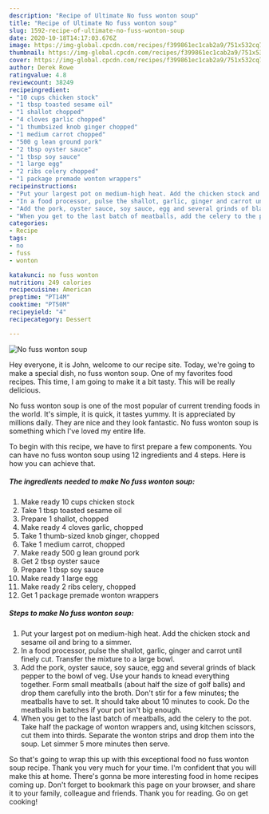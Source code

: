 ```yaml
---
description: "Recipe of Ultimate No fuss wonton soup"
title: "Recipe of Ultimate No fuss wonton soup"
slug: 1592-recipe-of-ultimate-no-fuss-wonton-soup
date: 2020-10-18T14:17:03.676Z
image: https://img-global.cpcdn.com/recipes/f399861ec1cab2a9/751x532cq70/no-fuss-wonton-soup-recipe-main-photo.jpg
thumbnail: https://img-global.cpcdn.com/recipes/f399861ec1cab2a9/751x532cq70/no-fuss-wonton-soup-recipe-main-photo.jpg
cover: https://img-global.cpcdn.com/recipes/f399861ec1cab2a9/751x532cq70/no-fuss-wonton-soup-recipe-main-photo.jpg
author: Derek Rowe
ratingvalue: 4.8
reviewcount: 38249
recipeingredient:
- "10 cups chicken stock"
- "1 tbsp toasted sesame oil"
- "1 shallot chopped"
- "4 cloves garlic chopped"
- "1 thumbsized knob ginger chopped"
- "1 medium carrot chopped"
- "500 g lean ground pork"
- "2 tbsp oyster sauce"
- "1 tbsp soy sauce"
- "1 large egg"
- "2 ribs celery chopped"
- "1 package premade wonton wrappers"
recipeinstructions:
- "Put your largest pot on medium-high heat. Add the chicken stock and sesame oil and bring to a simmer."
- "In a food processor, pulse the shallot, garlic, ginger and carrot until finely cut. Transfer the mixture to a large bowl."
- "Add the pork, oyster sauce, soy sauce, egg and several grinds of black pepper to the bowl of veg. Use your hands to knead everything together. Form small meatballs (about half the size of golf balls) and drop them carefully into the broth. Don&#39;t stir for a few minutes; the meatballs have to set. It should take about 10 minutes to cook. Do the meatballs in batches if your pot isn&#39;t big enough."
- "When you get to the last batch of meatballs, add the celery to the pot. Take half the package of wonton wrappers and, using kitchen scissors, cut them into thirds. Separate the wonton strips and drop them into the soup. Let simmer 5 more minutes then serve."
categories:
- Recipe
tags:
- no
- fuss
- wonton

katakunci: no fuss wonton 
nutrition: 249 calories
recipecuisine: American
preptime: "PT14M"
cooktime: "PT50M"
recipeyield: "4"
recipecategory: Dessert

---
```



![No fuss wonton soup](https://img-global.cpcdn.com/recipes/f399861ec1cab2a9/751x532cq70/no-fuss-wonton-soup-recipe-main-photo.jpg)

Hey everyone, it is John, welcome to our recipe site. Today, we're going to make a special dish, no fuss wonton soup. One of my favorites food recipes. This time, I am going to make it a bit tasty. This will be really delicious.

No fuss wonton soup is one of the most popular of current trending foods in the world. It's simple, it is quick, it tastes yummy. It is appreciated by millions daily. They are nice and they look fantastic. No fuss wonton soup is something which I've loved my entire life.




To begin with this recipe, we have to first prepare a few components. You can have no fuss wonton soup using 12 ingredients and 4 steps. Here is how you can achieve that.

<!--inarticleads1-->

##### The ingredients needed to make No fuss wonton soup:

1. Make ready 10 cups chicken stock
1. Take 1 tbsp toasted sesame oil
1. Prepare 1 shallot, chopped
1. Make ready 4 cloves garlic, chopped
1. Take 1 thumb-sized knob ginger, chopped
1. Take 1 medium carrot, chopped
1. Make ready 500 g lean ground pork
1. Get 2 tbsp oyster sauce
1. Prepare 1 tbsp soy sauce
1. Make ready 1 large egg
1. Make ready 2 ribs celery, chopped
1. Get 1 package premade wonton wrappers




<!--inarticleads2-->

##### Steps to make No fuss wonton soup:

1. Put your largest pot on medium-high heat. Add the chicken stock and sesame oil and bring to a simmer.
1. In a food processor, pulse the shallot, garlic, ginger and carrot until finely cut. Transfer the mixture to a large bowl.
1. Add the pork, oyster sauce, soy sauce, egg and several grinds of black pepper to the bowl of veg. Use your hands to knead everything together. Form small meatballs (about half the size of golf balls) and drop them carefully into the broth. Don&#39;t stir for a few minutes; the meatballs have to set. It should take about 10 minutes to cook. Do the meatballs in batches if your pot isn&#39;t big enough.
1. When you get to the last batch of meatballs, add the celery to the pot. Take half the package of wonton wrappers and, using kitchen scissors, cut them into thirds. Separate the wonton strips and drop them into the soup. Let simmer 5 more minutes then serve.




So that's going to wrap this up with this exceptional food no fuss wonton soup recipe. Thank you very much for your time. I'm confident that you will make this at home. There's gonna be more interesting food in home recipes coming up. Don't forget to bookmark this page on your browser, and share it to your family, colleague and friends. Thank you for reading. Go on get cooking!

